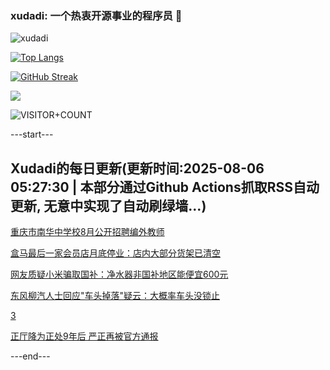 ### xudadi: 一个热衷开源事业的程序员 👋

![xudadi](https://github-readme-stats-git-masterorgs-github-readme-stats-team.vercel.app/api?username=xudadi)

[![Top Langs](https://github-readme-stats.vercel.app/api/top-langs/?username=xudadi)](https://github.com/anuraghazra/github-readme-stats)

[![GitHub Streak](https://streak-stats.demolab.com?user=xudadi&locale=zh_Hans)](https://git.io/streak-stats)

![](https://raw.githubusercontent.com/xudadi/xudadi/main/assets/github-contribution-grid-snake.svg)

![VISITOR+COUNT](https://komarev.com/ghpvc/?username=xudadi&label=VISITOR+COUNT)


---start---

## Xudadi的每日更新(更新时间:2025-08-06 05:27:30 | 本部分通过Github Actions抓取RSS自动更新, 无意中实现了自动刷绿墙...)

[重庆市南华中学校8月公开招聘编外教师](https://www.gongkaoleida.com/article/2551066)

[盒马最后一家会员店月底停业：店内大部分货架已清空](https://m.163.com/news/article/K67SM1250512D3VJ.html)

[网友质疑小米骗取国补：净水器非国补地区能便宜600元](https://m.163.com/news/article/K67LVJAN0534P59R.html)

[东风柳汽人士回应"车头掉落"疑云：大概率车头没锁止](https://m.163.com/news/article/K67D3UJI0519DDQ2.html)

[3](https://m.163.com/touch/news/sub/domestic)

[正厅降为正处9年后 严正再被官方通报](https://m.163.com/news/article/K67P20T0053469LG.html)

---end---
